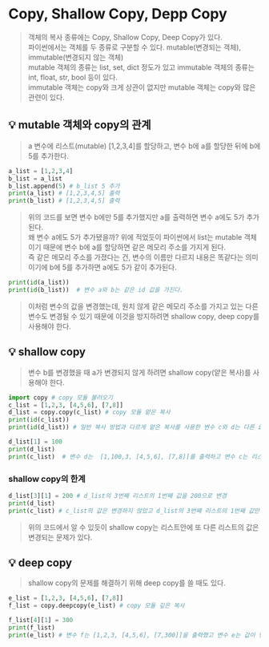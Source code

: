 # Copy, Shallow Copy, Depp Copy
> 객체의 복사 종류에는 Copy, Shallow Copy, Deep Copy가 있다.<br>
> 파이썬에서는 객체를 두 종류로 구분할 수 있다. mutable(변경되는 객체), immutable(변경되지 않는 객체) <br>
> mutable 객체의 종류는 list, set, dict 정도가 있고 immutable 객체의 종류는 int, float, str, bool 등이 있다. <br>
> immutable 객체는 copy와 크게 상관이 없지만 mutable 객체는 copy와 많은 관련이 있다.  

## 💡 mutable 객체와 copy의 관계 
> a 변수에 리스트(mutable) [1,2,3,4]를 할당하고, 변수 b에 a를 할당한 뒤에 b에 5를 추가한다. <br>
```python
a_list = [1,2,3,4]
b_list = a_list 
b_list.append(5) # b_list 5 추가 
print(a_list) # [1,2,3,4,5] 출력
print(b_list) # [1,2,3,4,5] 출력
```
> 위의 코드를 보면 변수 b에만 5를 추가했지만 a를 출력하면 변수 a에도 5가 추가된다. <br>
> 왜 변수 a에도 5가 추가됐을까? 위에 적었듯이 파이썬에서 list는 mutable 객체이기 때문에 변수 b에 a를 할당하면 같은 메모리 주소를 가지게 된다. <br>
> 즉 같은 메모리 주소를 가졌다는 건, 변수의 이름만 다르지 내용은 똑같다는 의미이기에 b에 5를 추가하면 a에도 5가 같이 추가된다. <br>
```python
print(id(a_list)) 
print(id(b_list))  # 변수 a와 b는 같은 id 값을 가진다. 
```
> 이처럼 변수의 값을 변경했는데, 원치 않게 같은 메모리 주소를 가지고 있는 다른 변수도 변경될 수 있기 때문에 이것을 방지하려면 shallow copy, deep copy를 사용해야 한다. <br>

## 💡 shallow copy 
> 변수 b를 변경했을 때 a가 변경되지 않게 하려면 shallow copy(얕은 복사)를 사용해야 한다. <br>
```python
import copy # copy 모듈 불러오기
c_list = [1,2,3, [4,5,6], [7,8]]
d_list = copy.copy(c_list) # copy 모듈 얕은 복사
print(id(c_list)) 
print(id(d_list)) # 일반 복사 방법과 다르게 얕은 복사를 사용한 변수 c와 d는 다른 id 값을 가진다.

d_list[1] = 100 
print(d_list)
print(c_list)  # 변수 d는  [1,100,3, [4,5,6], [7,8]]를 출력하고 변수 c는 리스트 값이 변경되지 않고 그대로 출력이 된다.
```
### shallow copy의 한계 
```python
d_list[3][1] = 200 # d_list의 3번째 리스트의 1번째 값을 200으로 변경
print(d_list) 
print(c_list) # c_list의 값은 변경하지 않았고 d_list의 3번째 리스트의 1번째 값만 200으로 변경하였지만 c_list도 d_list와 마찬가지로 값이 변경되었다. [1,2,3, [4,200,6], [7,8]] 출력 
```
> 위의 코드에서 알 수 있듯이 shallow copy는 리스트안에 또 다른 리스트의 값은 변경되는 문제가 있다. <br>

## 💡 deep copy
> shallow copy의 문제를 해결하기 위해 deep copy를 쓸 때도 있다.
```python
e_list = [1,2,3, [4,5,6], [7,8]]
f_list = copy.deepcopy(e_list) # copy 모듈 깊은 복사

f_list[4][1] = 300
print(f_list) 
print(e_list) # 변수 f는 [1,2,3, [4,5,6], [7,300]]을 출력했고 변수 e는 값이 변경되지 않고 그대로 출력이 된다. 
```
> 



